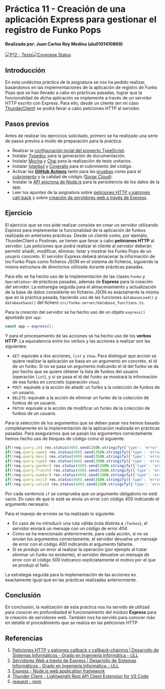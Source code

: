 # Práctica 11 - Creación de una aplicación Express para gestionar el registro de Funko Pops
#### Realizado por: Juan Carlos Rey Medina (alu0101410869)

[![P12 - Tests](https://github.com/JuanCarlosRey/DSI-laboratorio12-PE103-JuanCarlosRey/actions/workflows/tests.yml/badge.svg?branch=main)](https://github.com/JuanCarlosRey/DSI-laboratorio12-PE103-JuanCarlosRey/actions/workflows/tests.yml)[![Coverage Status](https://coveralls.io/repos/github/JuanCarlosRey/DSI-laboratorio12-PE103-JuanCarlosRey/badge.svg?branch=main)](https://coveralls.io/github/JuanCarlosRey/DSI-laboratorio12-PE103-JuanCarlosRey?branch=main)

## Introducción
En esta undécima práctica de la asignatura se nos ha pedido realizar, basándonos en las implementaciones de la aplicación de registro de Funko Pops que se han llevado a cabo en prácticas pasadas, lograr que la funcionalidad de dicha aplicación se implemente a través de un servidor HTTP escrito con Express. Para ello, desde un cliente (en mi caso [ThunderClient](https://www.thunderclient.io/?ref=producthunt)) se podrá llevar a cabo peticiones HTTP al servidor.

## Pasos previos
Antes de realizar los ejercicios solicitado, primero se ha realizado una serie de pasos previos a modo de preparación para la práctica:
- Realizar la [configuración incial del proyecto TypeScript](https://ull-esit-inf-dsi-2223.github.io/typescript-theory/typescript-project-setup.html).
- Instalar [Typedoc](https://typedoc.org) para la generación de documentación.
- Instalar [Mocha](https://mochajs.org) y [Chai](https://www.chaijs.com) para la realización de tests unitarios.
- Instalar [Istanbul](https://istanbul.js.org) y [Coveralls](https://coveralls.io) para el cubrimiento del código.
- Activar las [**GitHub Actions**](https://docs.github.com/en/actions) tanto para las [pruebas](https://drive.google.com/file/d/1hwtPovQlGvthaE7e7yYshC4v8rOtLSw0/view?usp=sharing) como para el [cubrimiento](https://drive.google.com/file/d/1yOonmpVbOyvzx3ZbXMQTAPxvA3a7AE7w/view?usp=sharing) y la calidad de códgio ([Sonar Cloud](https://sonarcloud.io/projects)).
- Instalar la [API sincrona de Node.js](https://nodejs.org/docs/latest-v19.x/api/fs.html) para la persistencia de los datos de la app.
- Leer los apuntes de la asignatura sobre [peticiones HTTP y patrones call-back](https://ull-esit-inf-dsi-2223.github.io/nodejs-theory/nodejs-http-callback-pattern.html) y sobre [creación de servidores web a través de Express](https://ull-esit-inf-dsi-2223.github.io/nodejs-theory/nodejs-express.html).

## Ejercicio
El ejercicio que se nos pide realizar consiste en crear un servidor utilizando *Express* para implementar la funcionalidad de la aplicación de funkos realizada en anteriores prácticas. Desde un cliente como, por ejemplo, ThunderClient o Postman, se tienen que llevar a cabo **peticiones HTTP** al servidor. Las peticiones que podrá realizar el cliente al servidor deberán permitir añadir, modificar, eliminar, listar y mostrar los Funko Pops de un usuario concreto. El servidor Express deberá almacenar la información de los Funko Pops como ficheros JSON en el sistema de ficheros, siguiendo la misma estructura de directorios utilizada durante prácticas pasadas.

Para ello se ha hecho uso de la implementación de las clases ```Funko``` y ```OperableUser``` de prácticas pasadas, además de **Express** para la creación del servidor. La estraregia seguida para el almacenamiento y actualización de la base de datos consistente en ficheros JSON es exáctamente la misma que en la práctica pasada, haciendo uso de las funciones ```databaseLoad()``` y ```databaseSave()``` del fichero ```src/funko-server/database_functions.ts```. 

Para la creación del servidor se ha hecho uso de un objeto ```express()``` apuntado por ```app```:

```ts
const app = express();
```

Y para el procesamiento de las acciones se ha hecho uso de los **verbos HTTP**. La equivalencia entre los verbos y las acciones a realizar son las siguientes:
- ```GET```: equivale a dos acciones, ```list``` y ```show```. Para distinguir que accion se quiere realizar la aplicación se basa en un argumento en concreto, el id de un funko. Si no se pasa un argumento indicando el id del funko se da por hecho que se quiere obtener la lista de funkos del usuario (operación ```list```), y si se pasa el id del funko se mostrará la información de ese funko en concreto (operación ```show```).
- ```POST```: equivale a la acción de añadir un funko a la colección de funkos de un usuario.
- ```DELETE```: equivale a la acción de eliminar un funko de la colección de funkos de un usuario.
- ```PATCH```: equivale a la acción de modificar un funko de la colección de funkos de un usuario.

Para la selección de los argumentos que se deben pasar nos hemos basado completamente en la implementación de la aplicación realizada en prácticas pasadas. Para asegurarnos que se pasan los argumentos correctamente hemos hecho uso de bloques de código como el siguiente:

```ts
if(!req.query.id) res.status(400).send(JSON.stringify({'type': 'error', 'output': 'id is required'}) + '\n');
if(!req.query.name) res.status(400).send(JSON.stringify({'type': 'error', 'output': 'name is required'}) + '\n');
if(!req.query.desc) res.status(400).send(JSON.stringify({'type': 'error', 'output': 'desc is required'}) + '\n');
if(!req.query.type) res.status(400).send(JSON.stringify({'type': 'error', 'output': 'type is required'}) + '\n');
if(!req.query.gender) res.status(400).send(JSON.stringify({'type': 'error', 'output': 'gender is required'}) + '\n');
if(!req.query.franch) res.status(400).send(JSON.stringify({'type': 'error', 'output': 'franch is required'}) + '\n');
if(!req.query.number) res.status(400).send(JSON.stringify({'type': 'error', 'output': 'number is required'}) + '\n');
if(!req.query.excl) res.status(400).send(JSON.stringify({'type': 'error', 'output': 'excl is required'}) + '\n');
if(!req.query.value) res.status(400).send(JSON.stringify({'type': 'error', 'output': 'value is required'}) + '\n');
```

Por cada sentencia ```if``` se comprueba que un argumento obligatorio no esté vacio. En caso de que lo esté se envía un error con código 400 indicando el argumento necesario.

Para el manejo de errores se ha realizado lo siguiente:
- En caso de no introducir una ruta válida (ruta distinta a ```/funkos```), el servidor enviará un mensaje con un código de error *404*.
- Como se ha mencionado anteriormente, para cada acción, si no se envían los argumentos correctamente, el servidor devuelve un mensaje de error con el código *400* indicando el argumento faltante.
- Si se produjo un error al realizar la operación (por ejemplo al tratar eliminar un funko no existente), el servidor devuelve un mensaje de error con el código *500* indicanco explíciatamente el motivo por el que se produjo el fallo.

La estrategia seguida para la implementación de las acciones es exactamente igual que en las prácticas realizadas anteriormente.

## Conclusión
En conclusión, la realización de esta práctica nos ha servido de utilizad para conocer en profundiadad el funcionamiento del módulo **Express** para la creación de servidores web. También nos ha servido para conocer más en detalle el procedimiento que se realiza en las peticiones HTTP.

## Referencias
1. [Peticiones HTTP y patrones callback y callback-chaining | Desarrollo de Sistemas Informáticos - Grado en Ingeniería Informática - ULL](https://ull-esit-inf-dsi-2223.github.io/nodejs-theory/nodejs-http-callback-pattern.html)
2. [Servidores Web a través de Express | Desarrollo de Sistemas Informáticos - Grado en Ingeniería Informática - ULL](https://ull-esit-inf-dsi-2223.github.io/nodejs-theory/nodejs-express.html)
3. [Express - Node.js web application framework](http://expressjs.com)
4. [Thunder Client - Lightweight Rest API Client Extension for VS Code](https://www.thunderclient.com/?ref=producthunt)
5. [request - npm](https://www.npmjs.com/package/request)
